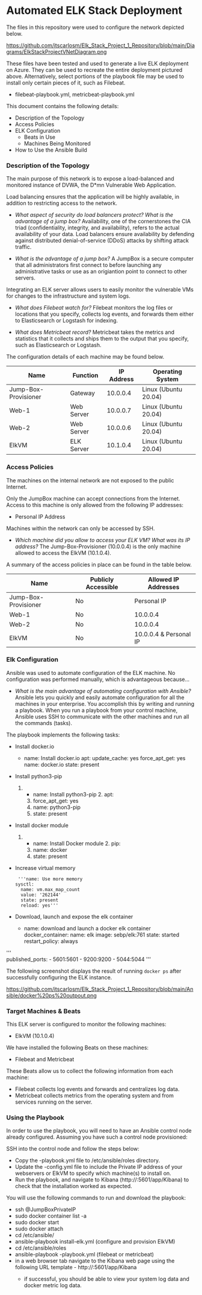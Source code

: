 # Automated ELK Stack Deployment

The files in this repository were used to configure the network depicted below.

https://github.com/itscarlosm/Elk_Stack_Project_1_Repository/blob/main/Diagrams/ElkStackProjectVNetDiagram.png

These files have been tested and used to generate a live ELK deployment on Azure. They can be used to recreate the entire deployment pictured above. Alternatively, select portions of the playbook file may be used to install only certain pieces of it, such as Filebeat.

  - filebeat-playbook.yml, metricbeat-playbook.yml

This document contains the following details:
- Description of the Topology
- Access Policies
- ELK Configuration
  - Beats in Use
  - Machines Being Monitored
- How to Use the Ansible Build


### Description of the Topology

The main purpose of this network is to expose a load-balanced and monitored instance of DVWA, the D*mn Vulnerable Web Application.

Load balancing ensures that the application will be highly available, in addition to restricting access to the network.

- _What aspect of security do load balancers protect? What is the advantage of a jump box?_
    Availability, one of the cornerstones the CIA triad (confidentiality, integrity, and availability), refers to the actual availability of your data. Load balancers ensure availability by defending against distributed denial-of-service (DDoS) attacks by shifting attack traffic. 

- _What is the advantage of a jump box?_
    A JumpBox is a secure computer that all administrators first connect to before launching any administrative tasks or use as an origiantion point to connect to other servers.

Integrating an ELK server allows users to easily monitor the vulnerable VMs for changes to the infrastructure and system logs.

- _What does Filebeat watch for?_
    Filebeat monitors the log files or locations that you specify, collects log events, and forwards them either to Elasticsearch or Logstash for indexing.

- _What does Metricbeat record?_
     Metricbeat takes the metrics and statistics that it collects and ships them to the output that you specify, such as Elasticsearch or Logstash.

The configuration details of each machine may be found below.

| Name                 | Function   | IP Address | Operating System     |
|----------------------|------------|------------|----------------------|
| Jump-Box-Provisioner | Gateway    | 10.0.0.4   | Linux (Ubuntu 20.04) |
| Web-1                | Web Server | 10.0.0.7   | Linux (Ubuntu 20.04) |
| Web-2                | Web Server | 10.0.0.6   | Linux (Ubuntu 20.04) |
| ElkVM                | ELK Server | 10.1.0.4   | Linux (Ubuntu 20.04) |

### Access Policies

The machines on the internal network are not exposed to the public Internet. 

Only the JumpBox machine can accept connections from the Internet. Access to this machine is only allowed from the following IP addresses:
- Personal IP Address

Machines within the network can only be accessed by SSH.
- _Which machine did you allow to access your ELK VM? What was its IP address?_
    The Jump-Box-Provisioner (10.0.0.4) is the only machine allowed to access the ElkVM (10.1.0.4).

A summary of the access policies in place can be found in the table below.

| Name                | Publicly Accessible | Allowed IP Addresses  |
|---------------------|---------------------|-----------------------|
| Jump-Box-Provisioner| No                  | Personal  IP          |
| Web-1               | No                  | 10.0.0.4              |
| Web-2               | No                  | 10.0.0.4              |
| ElkVM               | No                  | 10.0.0.4 & Personal IP|

### Elk Configuration

Ansible was used to automate configuration of the ELK machine. No configuration was performed manually, which is advantageous because...
- _What is the main advantage of automating configuration with Ansible?_
      Ansible lets you quickly and easily automate configuration for all the machines in your enterprise. You accomplish this by writing and running a playbook. When you run a playbook from your control machine, Ansible uses SSH to communicate with the other machines and run all the commands (tasks).

The playbook implements the following tasks:
- Install docker.io
 
    - name: Install docker.io
      apt:
        update_cache: yes
        force_apt_get: yes
        name: docker.io
        state: present

- Install python3-pip

    1. - name: Install python3-pip
      2. apt:
        3. force_apt_get: yes
        4. name: python3-pip
        5. state: present

- Install docker module

    1. - name: Install Docker module
      2. pip:
        3. name: docker
        4. state: present

- Increase virtual memory

       '''name: Use more memory
      sysctl:
        name: vm.max_map_count
        value: '262144'
        state: present
        reload: yes'''

- Download, launch and expose the elk container

    - name: download and launch a docker elk container
      docker_container:
        name: elk
        image: sebp/elk:761
        state: started
        restart_policy: always
   
'''   
        published_ports:
          -  5601:5601
          -  9200:9200
          -  5044:5044
'''

The following screenshot displays the result of running `docker ps` after successfully configuring the ELK instance.

https://github.com/itscarlosm/Elk_Stack_Project_1_Repository/blob/main/Ansible/docker%20ps%20outpout.png

### Target Machines & Beats
This ELK server is configured to monitor the following machines:
- ElkVM (10.1.0.4)

We have installed the following Beats on these machines:
- Filebeat and Metricbeat

These Beats allow us to collect the following information from each machine:
- Filebeat collects log events and forwards and centralizes log data.
- Metricbeat collects metrics from the operating system and from services running on the server.  

### Using the Playbook
In order to use the playbook, you will need to have an Ansible control node already configured. Assuming you have such a control node provisioned: 

SSH into the control node and follow the steps below:
- Copy the <name>-playbook.yml file to /etc/ansible/roles directory.
- Update the <name>-config.yml file to include the Private IP address of your webservers or ElkVM to specify which machine(s) to install on.
- Run the playbook, and navigate to Kibana (http://<YourElkVMPublicIP>:5601/app/Kibana) to check that the installation worked as expected.


You will use the following commands to run and download the playbook:
- ssh <username>@JumpBoxPrivateIP
- sudo docker container list -a
- sudo docker start <container name>
- sudo docker attach <container name>
- cd /etc/ansible/ 
- ansible-playbook install-elk.yml (configure and provision ElkVM)
- cd /etc/ansible/roles
- ansible-playbook <playbook name>-playbook.yml (filebeat or metricbeat)
- in a web browser tab navigate to the Kibana web page using the following URL template - http://<YourElkVMPublicIP>:5601/app/Kibana
  - if successful, you should be able to view your system log data and docker metric log data.
